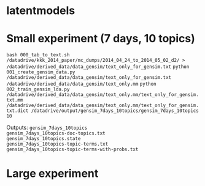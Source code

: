 latentmodels
============

# Small experiment (7 days, 10 topics)

`bash 000_tab_to_text.sh /datadrive/kkk_2014_paper/mc_dumps/2014_04_24_to_2014_05_02_d2/ > /datadrive/derived_data/data_gensim/text_only_for_gensim.txt`
`python 001_create_gensim_data.py /datadrive/derived_data/data_gensim/text_only_for_gensim.txt /datadrive/derived_data/data_gensim/text_only.mm`
`python 002_train_gensim_lda.py /datadrive/derived_data/data_gensim/text_only.mm/text_only_for_gensim.txt.mm /datadrive/derived_data/data_gensim/text_only.mm/text_only_for_gensim.txt.dict /datadrive/output/gensim_7days_10topics/gensim_7days_10topics 10`

Outputs:
`gensim_7days_10topics`  
`gensim_7days_10topics-doc-topics.txt`  
`gensim_7days_10topics.state`  
`gensim_7days_10topics-topic-terms.txt`  
`gensim_7days_10topics-topic-terms-with-probs.txt`


# Large experiment